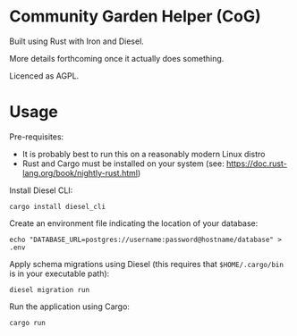 Community Garden Helper (CoG)
==============================

Built using Rust with Iron and Diesel.

More details forthcoming once it actually does something.

Licenced as AGPL.

Usage
=====

Pre-requisites:

* It is probably best to run this on a reasonably modern Linux distro
* Rust and Cargo must be installed on your system (see: https://doc.rust-lang.org/book/nightly-rust.html)

Install Diesel CLI:

    cargo install diesel_cli

Create an environment file indicating the location of your database:

    echo "DATABASE_URL=postgres://username:password@hostname/database" > .env

Apply schema migrations using Diesel (this requires that `$HOME/.cargo/bin` is in your executable path):

    diesel migration run

Run the application using Cargo:

    cargo run
